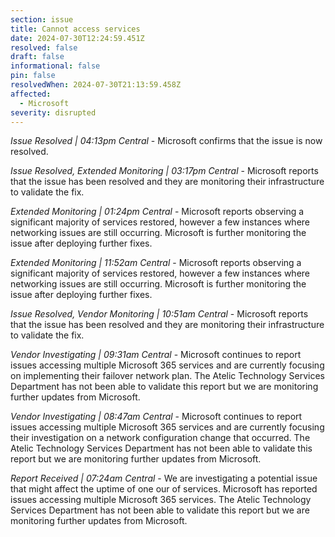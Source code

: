 ```yaml
---
section: issue
title: Cannot access services
date: 2024-07-30T12:24:59.451Z
resolved: false
draft: false
informational: false
pin: false
resolvedWhen: 2024-07-30T21:13:59.458Z
affected:
  - Microsoft
severity: disrupted
---
```

*Issue Resolved | 04:13pm Central* - Microsoft confirms that the issue is now resolved.

*Issue Resolved, Extended Monitoring | 03:17pm Central* - Microsoft reports that the issue has been resolved and they are monitoring their infrastructure to validate the fix.

*Extended Monitoring | 01:24pm Central* - Microsoft reports observing a significant majority of services restored, however a few instances where networking issues are still occurring. Microsoft is further monitoring the issue after deploying further fixes.

*Extended Monitoring | 11:52am Central* - Microsoft reports observing a significant majority of services restored, however a few instances where networking issues are still occurring. Microsoft is further monitoring the issue after deploying further fixes.

*Issue Resolved, Vendor Monitoring | 10:51am Central* - Microsoft reports that the issue has been resolved and they are monitoring their infrastructure to validate the fix.

*Vendor Investigating | 09:31am Central* - Microsoft continues to report issues accessing multiple Microsoft 365 services and are currently focusing on implementing their failover network plan. The Atelic Technology Services Department has not been able to validate this report but we are monitoring further updates from Microsoft.

*Vendor Investigating | 08:47am Central* - Microsoft continues to report issues accessing multiple Microsoft 365 services and are currently focusing their investigation on a network configuration change that occurred. The Atelic Technology Services Department has not been able to validate this report but we are monitoring further updates from Microsoft.

*Report Received | 07:24am Central* - We are investigating a potential issue that might affect the uptime of one our of services. Microsoft has reported issues accessing multiple Microsoft 365 services. The Atelic Technology Services Department has not been able to validate this report but we are monitoring further updates from Microsoft.